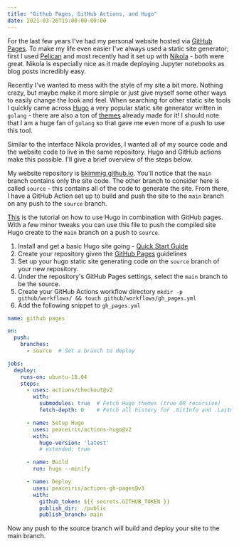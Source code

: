 ```yaml
---
title: "Github Pages, GitHub Actions, and Hugo"
date: 2021-03-26T15:00:00-00:00
---
```


For the last few years I've had my personal website hosted via [GitHub
Pages](https://pages.github.com/). To make my life even easier I've always used
a static site generator; first I used [Pelican](https://blog.getpelican.com/)
and most recently had it set up with [Nikola](https://getnikola.com/) - both
were great. Nikola is especially nice as it made deploying Jupyter notebooks as
blog posts incredibly easy.

Recently I've wanted to mess with the style of my site a bit more. Nothing
crazy, but maybe make it more simple or just give myself some other ways to
easily change the look and feel. When searching for other static site tools I
quickly came across [Hugo](https://github.com/gohugoio/hugo) a very popular
static site generator written in `golang` - there are also a ton of
[themes](https://themes.gohugo.io/) already made for it! I should note that I am
a huge fan of `golang` so that gave me even more of a push to use this tool.

Similar to the interface Nikola provides, I wanted all of my source code and the
website code to live in the same repository. Hugo and GitHub actions make this
possible. I'll give a brief overview of the steps below.

My website repository is
[bkimmig.github.io](https://github.com/bkimmig/bkimmig.github.io). You'll notice
that the `main` branch contains only the site code. The other branch to consider
here is called `source` - this contains all of the code to generate the site.
From there, I have a GitHub Action set up to build and push the site to the
`main` branch on any push to the `source` branch.

[This](https://gohugo.io/hosting-and-deployment/hosting-on-github/) is the
tutorial on how to use Hugo in combination with GitHub pages. With a few minor
tweaks you can use this file to push the compiled site Hugo create to the `main`
branch on a push to `source`.

1. Install and get a basic Hugo site going - [Quick Start Guide](https://gohugo.io/getting-started/quick-start/)
1. Create your repository given the [GitHub Pages](https://pages.github.com/) guidelines
1. Set up your hugo static site generating code on the `source` branch of your
   new repository.
1. Under the repository's GitHub Pages settings, select the `main` branch to be
   the source.
1. Create your GitHub Actions workflow directory `mkdir -p github/workflows/ && touch github/workflows/gh_pages.yml`
1. Add the following snippet to `gh_pages.yml`

```yaml
name: github pages

on:
  push:
    branches:
      - source  # Set a branch to deploy

jobs:
  deploy:
    runs-on: ubuntu-18.04
    steps:
      - uses: actions/checkout@v2
        with:
          submodules: true  # Fetch Hugo themes (true OR recursive)
          fetch-depth: 0    # Fetch all history for .GitInfo and .Lastmod

      - name: Setup Hugo
        uses: peaceiris/actions-hugo@v2
        with:
          hugo-version: 'latest'
          # extended: true

      - name: Build
        run: hugo --minify

      - name: Deploy
        uses: peaceiris/actions-gh-pages@v3
        with:
          github_token: ${{ secrets.GITHUB_TOKEN }}
          publish_dir: ./public
          publish_branch: main
```

Now any push to the source branch will build and deploy your site to the main
branch.
